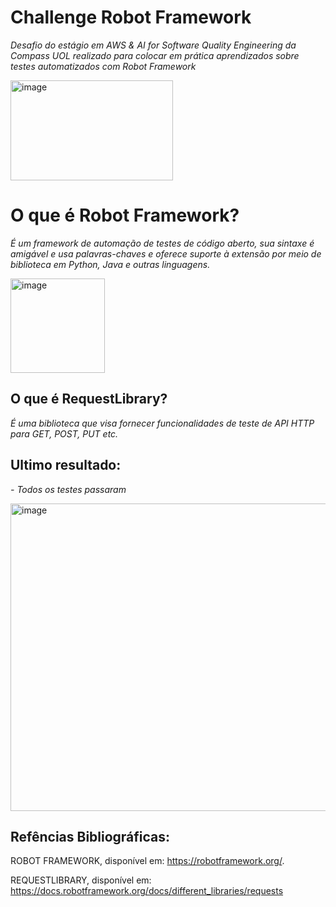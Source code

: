 # Challenge Robot Framework

*Desafio do estágio em AWS & AI for Software Quality Engineering da Compass UOL realizado para colocar em prática aprendizados sobre testes automatizados com Robot Framework*

<img width="260" height="160" alt="image" src="https://github.com/user-attachments/assets/b8921687-1a04-41f7-85be-b838c2c3ccde" />


# O que é Robot Framework?
*É um framework de automação de testes de código aberto, sua sintaxe é amigável e usa palavras-chaves e oferece suporte à extensão por meio de biblioteca em Python, Java e outras linguagens.*

<img width="151" height="151" alt="image" src="https://github.com/user-attachments/assets/a34ff69e-4c89-4571-a74e-8eea4d1095d9" />


## O que é RequestLibrary?
*É uma biblioteca que visa fornecer funcionalidades de teste de API HTTP para GET, POST, PUT etc.*


## Ultimo resultado:

*- Todos os testes passaram*

<img width="691" height="492" alt="image" src="https://github.com/user-attachments/assets/0a036d06-65bc-451b-8e8a-42dafdc2ddc7" />


## Refências Bibliográficas:

ROBOT FRAMEWORK, disponível em: https://robotframework.org/.

REQUESTLIBRARY, disponível em: https://docs.robotframework.org/docs/different_libraries/requests
